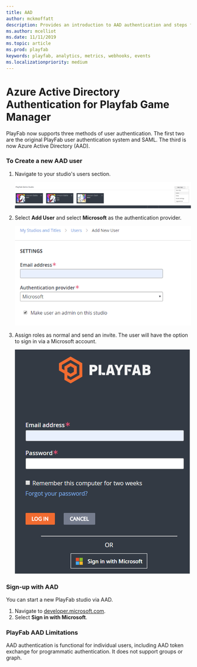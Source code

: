 ```yaml
---
title: AAD
author: mckmoffatt
description: Provides an introduction to AAD authentication and steps for how to create a user with this auth method
ms.author: mcelliot
ms.date: 11/11/2019
ms.topic: article
ms.prod: playfab
keywords: playfab, analytics, metrics, webhooks, events
ms.localizationpriority: medium
---
```


# Azure Active Directory Authentication for Playfab Game Manager

PlayFab now supports three methods of user authentication. The first two are the original PlayFab user authentication system and SAML. The third is now Azure Active Directory (AAD).

### To Create a new AAD user

1. Navigate to your studio's users section.

    ![Studio Users](media/AADDoc1.png)

2. Select **Add User** and select **Microsoft** as the authentication provider.

    ![Select Microsoft Authentication](media/AADDoc2.png)

3. Assign roles as normal and send an invite. The user will have the option to sign in via a Microsoft account.

    ![Sign in with Microsoft](media/AADDoc3.png )

### Sign-up with AAD

You can start a new PlayFab studio via AAD.

1. Navigate to [developer.microsoft.com](https://developer.playfab.com/en-US/sign-up).
2. Select **Sign in with Microsoft**.

### PlayFab AAD Limitations

AAD authentication is functional for individual users, including AAD token exchange for programmatic authentication. It does not support groups or graph.
